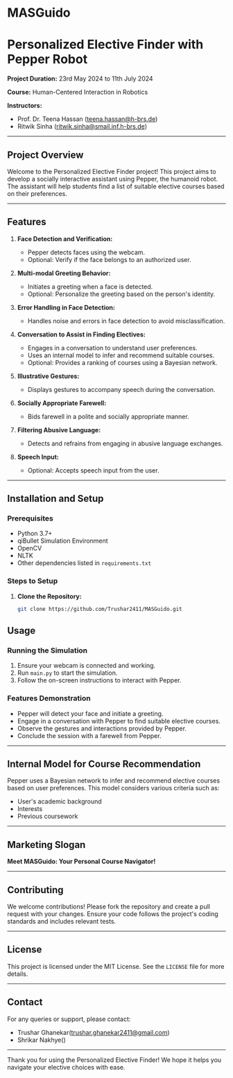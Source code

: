# MASGuido
# Personalized Elective Finder with Pepper Robot

**Project Duration:** 23rd May 2024 to 11th July 2024

**Course:** Human-Centered Interaction in Robotics

**Instructors:**
- Prof. Dr. Teena Hassan (teena.hassan@h-brs.de)
- Ritwik Sinha (ritwik.sinha@smail.inf.h-brs.de)

---

## Project Overview

Welcome to the Personalized Elective Finder project! This project aims to develop a socially interactive assistant using Pepper, the humanoid robot. The assistant will help students find a list of suitable elective courses based on their preferences.

---

## Features

1. **Face Detection and Verification:**
   - Pepper detects faces using the webcam.
   - Optional: Verify if the face belongs to an authorized user.

2. **Multi-modal Greeting Behavior:**
   - Initiates a greeting when a face is detected.
   - Optional: Personalize the greeting based on the person's identity.

3. **Error Handling in Face Detection:**
   - Handles noise and errors in face detection to avoid misclassification.

4. **Conversation to Assist in Finding Electives:**
   - Engages in a conversation to understand user preferences.
   - Uses an internal model to infer and recommend suitable courses.
   - Optional: Provides a ranking of courses using a Bayesian network.

5. **Illustrative Gestures:**
   - Displays gestures to accompany speech during the conversation.

6. **Socially Appropriate Farewell:**
   - Bids farewell in a polite and socially appropriate manner.

7. **Filtering Abusive Language:**
   - Detects and refrains from engaging in abusive language exchanges.

8. **Speech Input:**
   - Optional: Accepts speech input from the user.

---

## Installation and Setup

### Prerequisites

- Python 3.7+
- qiBullet Simulation Environment
- OpenCV
- NLTK
- Other dependencies listed in `requirements.txt`

### Steps to Setup

1. **Clone the Repository:**
   ```bash
   git clone https://github.com/Trushar2411/MASGuido.git
   ```
## Usage

### Running the Simulation

1. Ensure your webcam is connected and working.
2. Run `main.py` to start the simulation.
3. Follow the on-screen instructions to interact with Pepper.

### Features Demonstration

- Pepper will detect your face and initiate a greeting.
- Engage in a conversation with Pepper to find suitable elective courses.
- Observe the gestures and interactions provided by Pepper.
- Conclude the session with a farewell from Pepper.

---

## Internal Model for Course Recommendation

Pepper uses a Bayesian network to infer and recommend elective courses based on user preferences. This model considers various criteria such as:

- User's academic background
- Interests
- Previous coursework

---

## Marketing Slogan

**Meet MASGuido: Your Personal Course Navigator!**

---

## Contributing

We welcome contributions! Please fork the repository and create a pull request with your changes. Ensure your code follows the project's coding standards and includes relevant tests.

---

## License

This project is licensed under the MIT License. See the `LICENSE` file for more details.

---

## Contact

For any queries or support, please contact:

- Trushar Ghanekar(trushar.ghanekar2411@gmail.com)
- Shrikar Nakhye()

---

Thank you for using the Personalized Elective Finder! We hope it helps you navigate your elective choices with ease.

